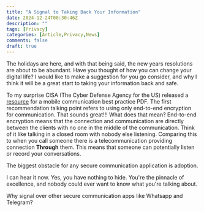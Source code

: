 ```yaml
---
title: "A Signal to Taking Back Your Information"
date: 2024-12-24T00:30:46Z
description: ""
tags: [Privacy]
categories: [Article,Privacy,News]
comments: false
draft: true
---
```


The holidays are here, and with that being said, the new years resolutions are about to be abundant. Have you thought of how you can change your digital life? I would like to make a suggestion for you go consider, and why I think it will be a great start to taking your information back and safe. 

To my surprise CISA (The Cyber Defense Agency for the US) released a [resource](https://www.cisa.gov/resources-tools/resources/mobile-communications-best-practice-guidance) for a mobile communication best practice PDF. The first recommendation talking point refers to using only end-to-end encryption for communication. That sounds great!!! What does that mean? End-to-end encryption means that the connection and communication are directly between the clients with no one in the middle of the communication. Think of it like talking in a closed room with nobody else listening. Comparing this to when you call someone there is a telecommunication providing connection __Through__ them. This means that someone can potentially listen or record your conversations.

The biggest obstacle for any secure communication application is adoption.

I can hear it now. Yes, you have nothing to hide. You're the pinnacle of excellence, and nobody could ever want to know what you're talking about.

Why signal over other secure communication apps like Whatsapp and Telegram?
